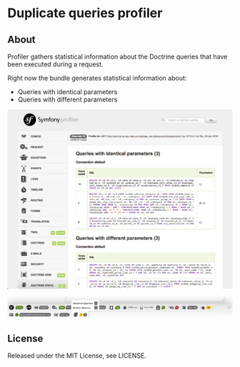 Duplicate queries profiler
===============

## About

Profiler gathers statistical information about the Doctrine queries that have been executed during a request.

Right now the bundle generates statistical information about:

- Queries with identical parameters
- Queries with different parameters

![alt text](./images/profiler_tab.png "Profiler tab screenshot")

![alt text](./images/profiler_panel.png "Profiler panel screenshot")

## License

Released under the MIT License, see LICENSE.
